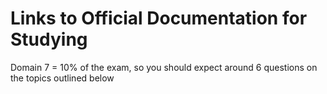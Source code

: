 # Links to Official Documentation for Studying
Domain 7 = 10% of the exam, so you should expect around 6 questions on the topics outlined below